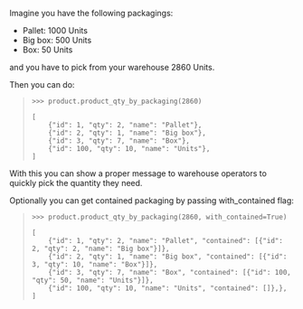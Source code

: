 Imagine you have the following packagings:

- Pallet: 1000 Units
- Big box: 500 Units
- Box: 50 Units

and you have to pick from your warehouse 2860 Units.

Then you can do:

> ``` 
> >>> product.product_qty_by_packaging(2860)
>
> [
>     {"id": 1, "qty": 2, "name": "Pallet"},
>     {"id": 2, "qty": 1, "name": "Big box"},
>     {"id": 3, "qty": 7, "name": "Box"},
>     {"id": 100, "qty": 10, "name": "Units"},
> ]
> ```

With this you can show a proper message to warehouse operators to
quickly pick the quantity they need.

Optionally you can get contained packaging by passing with_contained
flag:

> ``` 
> >>> product.product_qty_by_packaging(2860, with_contained=True)
>
> [
>     {"id": 1, "qty": 2, "name": "Pallet", "contained": [{"id": 2, "qty": 2, "name": "Big box"}]},
>     {"id": 2, "qty": 1, "name": "Big box", "contained": [{"id": 3, "qty": 10, "name": "Box"}]},
>     {"id": 3, "qty": 7, "name": "Box", "contained": [{"id": 100, "qty": 50, "name": "Units"}]},
>     {"id": 100, "qty": 10, "name": "Units", "contained": []},},
> ]
> ```
